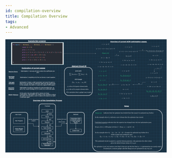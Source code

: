 ```yaml
---
id: compilation-overview
title: Compilation Overview
tags:
- Advanced
---
```


![](./acir_diagram.png)
